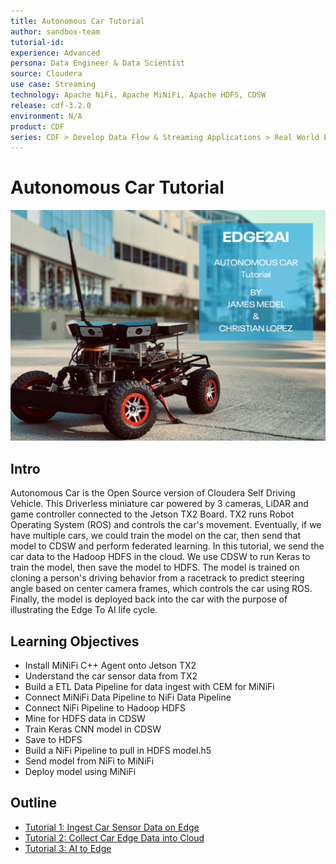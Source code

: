 ```yaml
---
title: Autonomous Car Tutorial
author: sandbox-team
tutorial-id:
experience: Advanced
persona: Data Engineer & Data Scientist
source: Cloudera
use case: Streaming
technology: Apache NiFi, Apache MiNiFi, Apache HDFS, CDSW
release: cdf-3.2.0
environment: N/A
product: CDF
series: CDF > Develop Data Flow & Streaming Applications > Real World Examples
---
```


# Autonomous Car Tutorial

![mini-car.jpg](assets/images/tutorial0/mini-car.jpg)

## Intro

Autonomous Car is the Open Source version of Cloudera Self Driving Vehicle. This Driverless miniature car powered by 3 cameras, LiDAR and game controller connected to the Jetson TX2 Board. TX2 runs Robot Operating System (ROS) and controls the car's movement. Eventually, if we have multiple cars, we could train the model on the car, then send that model to CDSW and perform federated learning. In this tutorial, we send the car data to the Hadoop HDFS in the cloud. We use CDSW to run Keras to train the model, then save the model to HDFS. The model is trained on cloning a person's driving behavior from a racetrack to predict steering angle based on center camera frames, which controls the car using ROS. Finally, the model is deployed back into the car with the purpose of illustrating the Edge To AI life cycle.

## Learning Objectives

- Install MiNiFi C++ Agent onto Jetson TX2
- Understand the car sensor data from TX2
- Build a ETL Data Pipeline for data ingest with CEM for MiNiFi
- Connect MiNiFi Data Pipeline to NiFi Data Pipeline
- Connect NiFi Pipeline to Hadoop HDFS
- Mine for HDFS data in CDSW
- Train Keras CNN model in CDSW
- Save to HDFS
- Build a NiFi Pipeline to pull in HDFS model.h5
- Send model from NiFi to MiNiFi
- Deploy model using MiNiFi

## Outline

- [Tutorial 1: Ingest Car Sensor Data on Edge](https://github.com/hortonworks/data-tutorials/blob/dev/tutorials/cdf/edge2ai-autonomous-car/tutorial-1.md)
- [Tutorial 2: Collect Car Edge Data into Cloud](https://github.com/hortonworks/data-tutorials/blob/dev/tutorials/cdf/edge2ai-autonomous-car/tutorial-2.md)
- [Tutorial 3: AI to Edge](https://github.com/hortonworks/data-tutorials/blob/dev/tutorials/cdf/edge2ai-autonomous-car/tutorial-3.md)
